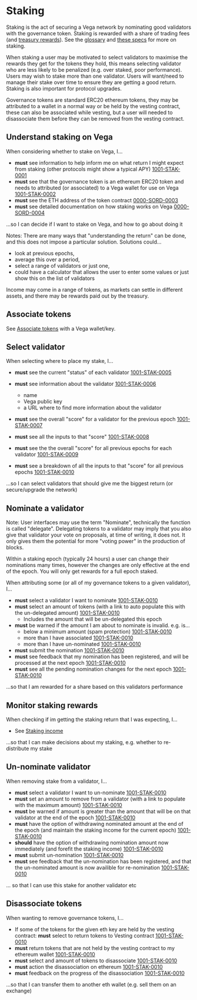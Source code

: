 # Staking

Staking is the act of securing a Vega network by nominating good validators with the governance token. Staking is rewarded with a share of trading fees (and [treasury rewards](../0056-REWA-rewards_overview.md)). See the [glossary](../glossaries/staking-and-governance.md) and [these specs](../protocol#delegation-staking-and-rewards) for more on staking.

When staking a user may be motivated to select validators to maximise the rewards they get for the tokens they hold, this means selecting validator who are less likely to be penalized (e.g. over staked, poor performance). Users may wish to stake more than one validator. Users will want/need to manage their stake over time to ensure they are getting a good return. Staking is also important for protocol upgrades.

Governance tokens are standard ERC20 ethereum tokens, they may be attributed to a wallet in a normal way or be held by the vesting contract, these can also be associated while vesting, but a user will needed to disassociate them before they can be removed from the vesting contract.

## Understand staking on Vega
When considering whether to stake on Vega, I...

- **must** see information to help inform me on what return I might expect from staking (other protocols might show a typical APY) [1001-STAK-0001](#1001-STAK-0001 "1001-STAK-0001")
- **must** see that the governance token is an ethereum ERC20 token and needs to attributed (or associated) to a Vega wallet for use on Vega [1001-STAK-0002](#1001-STAK-0002 "1001-STAK-0002")  
- **must** see the ETH address of the token contract [0000-SORD-0003](#0000-SORD-0003 "0000-SORD-0003") 
- **must** see detailed documentation on how staking works on Vega [0000-SORD-0004](#0000-SORD-0004 "0000-SORD-0004") 

...so I can decide if I want to stake on Vega, and how to go about doing it

Notes: There are many ways that "understanding the return" can be done, and this does not impose a particular solution. Solutions could...
- look at previous epochs, 
- average this over a period, 
- select a range of validators or just one, 
- could have a calculator that allows the user to enter some values or just show this on the list of validators 
  
Income may come in a range of tokens, as markets can settle in different assets, and there may be rewards paid out by the treasury.

## Associate tokens
See [Associate tokens](./1000-ASSO-associate.md) with a Vega wallet/key.

## Select validator
When selecting where to place my stake, I...

- **must** see the current "status" of each validator [1001-STAK-0005](#1001-STAK-0005 "1001-STAK-0005")
- **must** see information about the validator [1001-STAK-0006](#1001-STAK-0006 "1001-STAK-0006")
  - name 
  - Vega public key
  - a URL where to find more information about the validator

- **must** see the overall "score" for a validator for the previous epoch [1001-STAK-0007](#1001-STAK-0007 "1001-STAK-0007")
- **must** see all the inputs to that "score" [1001-STAK-0008](#1001-STAK-0008 "1001-STAK-0008")

- **must** see the the overall "score" for all previous epochs for each validator [1001-STAK-0009](#1001-STAK-0009 "1001-STAK-0009")
- **must** see a breakdown of all the inputs to that "score" for all previous epochs [1001-STAK-0010](#1001-STAK-0010 "1001-STAK-0010")

...so I can select validators that should give me the biggest return (or secure/upgrade the network)

## Nominate a validator
Note: User interfaces may use the term "Nominate", technically the function is called "delegate". Delegating tokens to a validator may imply that you also give that validator your vote on proposals, at time of writing, it does not. It only gives them the potential for more "voting power" in the production of blocks.

Within a staking epoch (typically 24 hours) a user can change their nominations many times, however the changes are only effective at the end of the epoch. You will only get rewards for a full epoch staked.

When attributing some (or all of my governance tokens to a given validator), I...

- **must** select a validator I want to nominate [1001-STAK-0010](#1001-STAK-0010 "1001-STAK-0010")
- **must** select an amount of tokens (with a link to auto populate this with the un-delegated amount) [1001-STAK-0010](#1001-STAK-0010 "1001-STAK-0010")
  - Includes the amount that will be un-delegated this epoch 
- **must** be warned if the amount I am about to nominate is invalid. e.g. is... 
  - below a minimum amount (spam protection) [1001-STAK-0010](#1001-STAK-0010 "1001-STAK-0010")
  - more than I have associated [1001-STAK-0010](#1001-STAK-0010 "1001-STAK-0010")
  - more than I have un-nominated [1001-STAK-0010](#1001-STAK-0010 "1001-STAK-0010")
- **must** submit the nomination [1001-STAK-0010](#1001-STAK-0010 "1001-STAK-0010")
- **must** see feedback that my nomination has been registered, and will be processed at the next epoch [1001-STAK-0010](#1001-STAK-0010 "1001-STAK-0010")
- **must** see all the pending nomination changes for the next epoch [1001-STAK-0010](#1001-STAK-0010 "1001-STAK-0010")

...so that I am rewarded for a share based on this validators performance

## Monitor staking rewards
When checking if im getting the staking return that I was expecting, I... 

- See [Staking income](./1002-INCO-income.md)

...so that I can make decisions about my staking, e.g. whether to re-distribute my stake

## Un-nominate validator

When removing stake from a validator, I...

- **must** select a validator I want to un-nominate [1001-STAK-0010](#1001-STAK-0010 "1001-STAK-0010")
- **must** set an amount to remove from a validator (with a link to populate with the maximum amount) [1001-STAK-0010](#1001-STAK-0010 "1001-STAK-0010")
- **must** be warned if amount is greater than the amount that will be on that validator at the end of the epoch [1001-STAK-0010](#1001-STAK-0010 "1001-STAK-0010")
- **must** have the option of withdrawing nominated amount at the end of the epoch (and maintain the staking income for the current epoch) [1001-STAK-0010](#1001-STAK-0010 "1001-STAK-0010")
- **should** have the option of withdrawing nomination amount now immediately (and forefit the staking income) [1001-STAK-0010](#1001-STAK-0010 "1001-STAK-0010")
- **must** submit un-nomination [1001-STAK-0010](#1001-STAK-0010 "1001-STAK-0010")
- **must** see feedback that the un-nomination has been registered, and that the un-nominated amount is now availible for re-nomination [1001-STAK-0010](#1001-STAK-0010 "1001-STAK-0010")

... so that I can use this stake for another validator etc

## Disassociate tokens

When wanting to remove governance tokens, I...

- If some of the tokens for the given eth key are held by the vesting contract: **must** select to return tokens to Vesting contract [1001-STAK-0010](#1001-STAK-0010 "1001-STAK-0010")
- **must** return tokens that are not held by the vesting contract to my ethereum wallet [1001-STAK-0010](#1001-STAK-0010 "1001-STAK-0010")
- **must** select and amount of tokens to disassociate [1001-STAK-0010](#1001-STAK-0010 "1001-STAK-0010")
- **must** action the disassociation on ethereum [1001-STAK-0010](#1001-STAK-0010 "1001-STAK-0010")
- **must** feedback on the progress of the disassociation [1001-STAK-0010](#1001-STAK-0010 "1001-STAK-0010")

...so that I can transfer them to another eth wallet (e.g. sell them on an exchange)